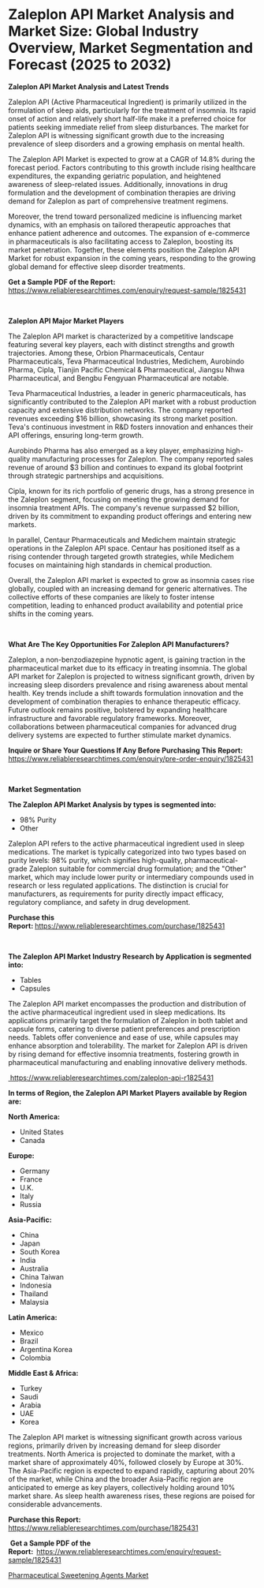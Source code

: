 <p><h1>Zaleplon API Market Analysis and Market Size: Global Industry Overview, Market Segmentation and Forecast (2025 to 2032)</h1></p><p><strong>Zaleplon API Market Analysis and Latest Trends</strong></p>
<p><p>Zaleplon API (Active Pharmaceutical Ingredient) is primarily utilized in the formulation of sleep aids, particularly for the treatment of insomnia. Its rapid onset of action and relatively short half-life make it a preferred choice for patients seeking immediate relief from sleep disturbances. The market for Zaleplon API is witnessing significant growth due to the increasing prevalence of sleep disorders and a growing emphasis on mental health.</p><p>The Zaleplon API Market is expected to grow at a CAGR of 14.8% during the forecast period. Factors contributing to this growth include rising healthcare expenditures, the expanding geriatric population, and heightened awareness of sleep-related issues. Additionally, innovations in drug formulation and the development of combination therapies are driving demand for Zaleplon as part of comprehensive treatment regimens.</p><p>Moreover, the trend toward personalized medicine is influencing market dynamics, with an emphasis on tailored therapeutic approaches that enhance patient adherence and outcomes. The expansion of e-commerce in pharmaceuticals is also facilitating access to Zaleplon, boosting its market penetration. Together, these elements position the Zaleplon API Market for robust expansion in the coming years, responding to the growing global demand for effective sleep disorder treatments.</p></p>
<p><strong>Get a Sample PDF of the Report:&nbsp;</strong> <a href="https://www.reliableresearchtimes.com/enquiry/request-sample/1825431?utm_campaign=2189&utm_medium=2&utm_source=Github&utm_content=ia&utm_term=03022025&utm_id=zaleplon-api">https://www.reliableresearchtimes.com/enquiry/request-sample/1825431</a></p>
<p>&nbsp;</p>
<p><strong>Zaleplon API Major Market Players</strong></p>
<p><p>The Zaleplon API market is characterized by a competitive landscape featuring several key players, each with distinct strengths and growth trajectories. Among these, Orbion Pharmaceuticals, Centaur Pharmaceuticals, Teva Pharmaceutical Industries, Medichem, Aurobindo Pharma, Cipla, Tianjin Pacific Chemical & Pharmaceutical, Jiangsu Nhwa Pharmaceutical, and Bengbu Fengyuan Pharmaceutical are notable.</p><p>Teva Pharmaceutical Industries, a leader in generic pharmaceuticals, has significantly contributed to the Zaleplon API market with a robust production capacity and extensive distribution networks. The company reported revenues exceeding $16 billion, showcasing its strong market position. Teva's continuous investment in R&D fosters innovation and enhances their API offerings, ensuring long-term growth.</p><p>Aurobindo Pharma has also emerged as a key player, emphasizing high-quality manufacturing processes for Zaleplon. The company reported sales revenue of around $3 billion and continues to expand its global footprint through strategic partnerships and acquisitions.</p><p>Cipla, known for its rich portfolio of generic drugs, has a strong presence in the Zaleplon segment, focusing on meeting the growing demand for insomnia treatment APIs. The company's revenue surpassed $2 billion, driven by its commitment to expanding product offerings and entering new markets.</p><p>In parallel, Centaur Pharmaceuticals and Medichem maintain strategic operations in the Zaleplon API space. Centaur has positioned itself as a rising contender through targeted growth strategies, while Medichem focuses on maintaining high standards in chemical production.</p><p>Overall, the Zaleplon API market is expected to grow as insomnia cases rise globally, coupled with an increasing demand for generic alternatives. The collective efforts of these companies are likely to foster intense competition, leading to enhanced product availability and potential price shifts in the coming years.</p></p>
<p>&nbsp;</p>
<p><strong>What Are The Key Opportunities For Zaleplon API Manufacturers?</strong></p>
<p><p>Zaleplon, a non-benzodiazepine hypnotic agent, is gaining traction in the pharmaceutical market due to its efficacy in treating insomnia. The global API market for Zaleplon is projected to witness significant growth, driven by increasing sleep disorders prevalence and rising awareness about mental health. Key trends include a shift towards formulation innovation and the development of combination therapies to enhance therapeutic efficacy. Future outlook remains positive, bolstered by expanding healthcare infrastructure and favorable regulatory frameworks. Moreover, collaborations between pharmaceutical companies for advanced drug delivery systems are expected to further stimulate market dynamics.</p></p>
<p><strong>Inquire or Share Your Questions If Any Before Purchasing This Report:</strong> <a href="https://www.reliableresearchtimes.com/enquiry/pre-order-enquiry/1825431?utm_campaign=2189&utm_medium=2&utm_source=Github&utm_content=ia&utm_term=03022025&utm_id=zaleplon-api">https://www.reliableresearchtimes.com/enquiry/pre-order-enquiry/1825431</a></p>
<p>&nbsp;</p>
<p><strong>Market Segmentation</strong></p>
<p><strong>The Zaleplon API Market Analysis by types is segmented into:</strong></p>
<p><ul><li>98% Purity</li><li>Other</li></ul></p>
<p><p>Zaleplon API refers to the active pharmaceutical ingredient used in sleep medications. The market is typically categorized into two types based on purity levels: 98% purity, which signifies high-quality, pharmaceutical-grade Zaleplon suitable for commercial drug formulation; and the "Other" market, which may include lower purity or intermediary compounds used in research or less regulated applications. The distinction is crucial for manufacturers, as requirements for purity directly impact efficacy, regulatory compliance, and safety in drug development.</p></p>
<p><strong>Purchase this Report:&nbsp;</strong><a href="https://www.reliableresearchtimes.com/purchase/1825431?utm_campaign=2189&utm_medium=2&utm_source=Github&utm_content=ia&utm_term=03022025&utm_id=zaleplon-api">https://www.reliableresearchtimes.com/purchase/1825431</a></p>
<p>&nbsp;</p>
<p><strong>The Zaleplon API Market Industry Research by Application is segmented into:</strong></p>
<p><ul><li>Tables</li><li>Capsules</li></ul></p>
<p><p>The Zaleplon API market encompasses the production and distribution of the active pharmaceutical ingredient used in sleep medications. Its applications primarily target the formulation of Zaleplon in both tablet and capsule forms, catering to diverse patient preferences and prescription needs. Tablets offer convenience and ease of use, while capsules may enhance absorption and tolerability. The market for Zaleplon API is driven by rising demand for effective insomnia treatments, fostering growth in pharmaceutical manufacturing and enabling innovative delivery methods.</p></p>
<p><a href="https://www.reliableresearchtimes.com/zaleplon-api-r1825431?utm_campaign=2189&utm_medium=2&utm_source=Github&utm_content=ia&utm_term=03022025&utm_id=zaleplon-api">&nbsp;https://www.reliableresearchtimes.com/zaleplon-api-r1825431</a></p>
<p><strong>In terms of Region, the Zaleplon API Market Players available by Region are:</strong></p>
<p>
    <p> <strong> North America: </strong>
        <ul>
            <li>United States</li>
            <li>Canada</li>
        </ul>
        </p> 
    <p> <strong> Europe: </strong>
        <ul>
            <li>Germany</li>
            <li>France</li>
            <li>U.K.</li>
            <li>Italy</li>
            <li>Russia</li>
        </ul>
        </p> 
    <p> <strong> Asia-Pacific: </strong>
        <ul>
            <li>China</li>
            <li>Japan</li>
            <li>South Korea</li>
            <li>India</li>
            <li>Australia</li>
            <li>China Taiwan</li>
            <li>Indonesia</li>
            <li>Thailand</li>
            <li>Malaysia</li>
        </ul>
        </p> 
    <p> <strong> Latin America: </strong>
        <ul>
            <li>Mexico</li>
            <li>Brazil</li>
            <li>Argentina Korea</li>
            <li>Colombia</li>
        </ul>
        </p> 
    <p> <strong> Middle East & Africa: </strong>
        <ul>
            <li>Turkey</li>
            <li>Saudi</li>
            <li>Arabia</li>
            <li>UAE</li>
            <li>Korea</li>
        </ul>
    </p>
    </p>
<p><p>The Zaleplon API market is witnessing significant growth across various regions, primarily driven by increasing demand for sleep disorder treatments. North America is projected to dominate the market, with a market share of approximately 40%, followed closely by Europe at 30%. The Asia-Pacific region is expected to expand rapidly, capturing about 20% of the market, while China and the broader Asia-Pacific region are anticipated to emerge as key players, collectively holding around 10% market share. As sleep health awareness rises, these regions are poised for considerable advancements.</p></p>
<p><strong>Purchase this Report: </strong><a href="https://www.reliableresearchtimes.com/purchase/1825431?utm_campaign=2189&utm_medium=2&utm_source=Github&utm_content=ia&utm_term=03022025&utm_id=zaleplon-api">https://www.reliableresearchtimes.com/purchase/1825431</a></p>
<p>&nbsp;<strong>Get a Sample PDF of the Report:&nbsp;&nbsp;</strong><a href="https://www.reliableresearchtimes.com/enquiry/request-sample/1825431?utm_campaign=2189&utm_medium=2&utm_source=Github&utm_content=ia&utm_term=03022025&utm_id=zaleplon-api">https://www.reliableresearchtimes.com/enquiry/request-sample/1825431</a></p>
<p><strong></strong></p>
<p><p><a href="https://github.com/NargisHussain75/Market-Research-Report-List-1/blob/main/pharmaceutical-sweetening-agents-market.md?utm_campaign=2189&utm_medium=2&utm_source=Github&utm_content=ia&utm_term=03022025&utm_id=zaleplon-api">Pharmaceutical Sweetening Agents Market</a></p></p>